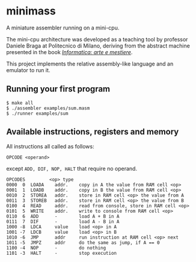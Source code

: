 # minimass
A miniature assembler running on a mini-cpu.

The mini-cpu architecture was developed as a teaching tool by professor Daniele Braga at Politecnico di Milano, deriving from the abstract machine presented in the book [*Informatica: arte e mestiere*](http://www.catalogo.mcgraw-hill.it/catLibro.asp?item_id=2981).

This project implements the relative assembly-like language and an emulator to run it.

## Running your first program
```
$ make all
$ ./assembler examples/sum.masm
$ ./runner examples/sum
```

## Available instructions, registers and memory
All instructions all called as follows:
```
OPCODE <operand>
```
except `ADD, DIF, NOP, HALT` that require no operand.

```
OPCODES         <op> type
0000  0  LOADA    addr.    copy in A the value from RAM cell <op>
0001  1  LOADB    addr.    copy in B the value from RAM cell <op>
0010  2  STOREA   addr.    store in RAM cell <op> the value from A
0011  3  STOREB   addr.    store in RAM cell <op> the value from B
0100  4  READ     addr.    read from console, store in RAM cell <op>
0101  5  WRITE    addr.    write to console from RAM cell <op>
0110  6  ADD      -        load A + B in A
0111  7  DIF      -        load A - B in A
1000 -8  LDCA     value    load <op> in A
1001 -7  LDCB     value    load <op> in B
1010 -6  JMP      addr     run instruction at RAM cell <op> next
1011 -5  JMPZ     addr     do the same as jump, if A == 0
1100 -4  NOP      -        do nothing
1101 -3  HALT     -        stop execution
```
